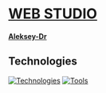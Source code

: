# [WEB STUDIO](https://aleksey-dr.github.io/goit-markup-hw-03/)

#### [Aleksey-Dr](https://github.com/Aleksey-Dr)

## Technologies
[![Technologies](https://skillicons.dev/icons?i=html,css,js)](https://skillicons.dev)
[![Tools](https://skillicons.dev/icons?i=github,vscode,figma)](https://skillicons.dev)